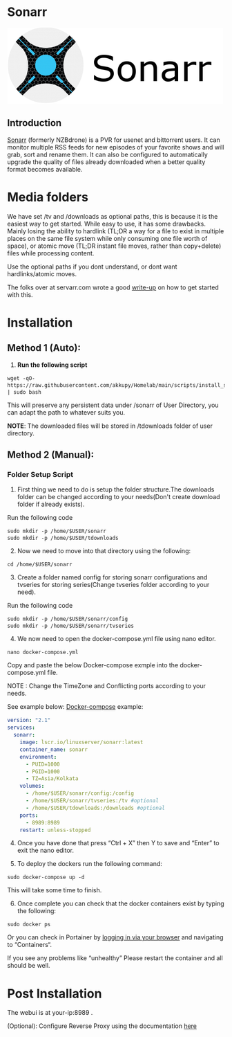 # Sonarr

![](../images/sonarr-banner.png)

## Introduction

[Sonarr](https://sonarr.tv/) (formerly NZBdrone) is a PVR for usenet and bittorrent users. It can monitor multiple RSS feeds for new episodes of your favorite shows and will grab, sort and rename them. It can also be configured to automatically upgrade the quality of files already downloaded when a better quality format becomes available.

# Media folders

We have set /tv and /downloads as optional paths, this is because it is the easiest way to get started. While easy to use, it has some drawbacks. Mainly losing the ability to hardlink (TL;DR a way for a file to exist in multiple places on the same file system while only consuming one file worth of space), or atomic move (TL;DR instant file moves, rather than copy+delete) files while processing content.

Use the optional paths if you dont understand, or dont want hardlinks/atomic moves.

The folks over at servarr.com wrote a good [write-up](https://wiki.servarr.com/docker-guide#consistent-and-well-planned-paths) on how to get started with this.

# Installation

## Method 1 (Auto):

1. **Run the following script**

```
wget -qO- https://raw.githubusercontent.com/akkupy/Homelab/main/scripts/install_sonarr.sh | sudo bash
```

This will preserve any persistent data under /sonarr of User Directory, you can adapt the path to whatever suits you.

**NOTE**: The downloaded files will be stored in /tdownloads folder of user directory.

## Method 2 (Manual):

### Folder Setup Script

1. First thing we need to do is setup the folder structure.The downloads folder can be changed according to your needs(Don't create download folder if already exists).

Run the following code
```
sudo mkdir -p /home/$USER/sonarr
sudo mkdir -p /home/$USER/tdownloads
```

2. Now we need to move into that directory using the following:

```
cd /home/$USER/sonarr
```
3. Create a folder named config for storing sonarr configurations and tvseries for storing series(Change tvseries folder according to your need).

Run the following code
```
sudo mkdir -p /home/$USER/sonarr/config
sudo mkdir -p /home/$USER/sonarr/tvseries
```
4. We now need to open the docker-compose.yml file using nano editor.

```
nano docker-compose.yml
```
Copy and paste the below Docker-compose exmple into the docker-compose.yml file.

NOTE : Change the TimeZone and Conflicting ports according to your needs.

See example below:
[Docker-compose](https://docs.docker.com/compose/install/) example:

```yaml
version: "2.1"
services:
  sonarr:
    image: lscr.io/linuxserver/sonarr:latest
    container_name: sonarr
    environment:
      - PUID=1000
      - PGID=1000
      - TZ=Asia/Kolkata
    volumes:
      - /home/$USER/sonarr/config:/config
      - /home/$USER/sonarr/tvseries:/tv #optional
      - /home/$USER/tdownloads:/downloads #optional
    ports:
      - 8989:8989
    restart: unless-stopped
```
4. Once you have done that press “Ctrl + X” then Y to save and “Enter” to exit the nano editor.

5. To deploy the dockers run the following command:

```
sudo docker-compose up -d
```

This will take some time to finish.

6. Once complete you can check that the docker containers exist by typing the following:

```
sudo docker ps
```

Or you can check in Portainer by [logging in via your browser](https://github.com/akkupy/Homelab#login-to-portainer) and navigating to “Containers“.

If you see any problems like “unhealthy” Please restart the container and all should be well.

# Post Installation

The webui is at your-ip:8989 .

(Optional): Configure Reverse Proxy using the documentation [here](https://github.com/akkupy/Homelab/blob/main/docs/nginx_proxy_manager.md#first-proxy-host-setup)